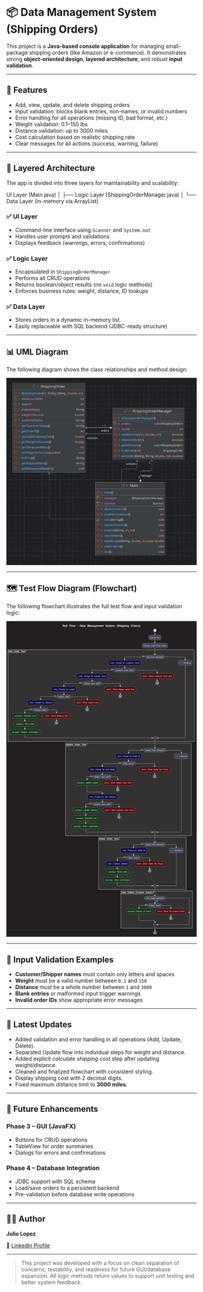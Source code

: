 # 📦 Data Management System (Shipping Orders)

This project is a **Java-based console application** for managing small-package shipping orders (like Amazon or e-commerce). It demonstrates strong **object-oriented design**, **layered architecture**, and robust **input validation**.

---

## 🚀 Features

- Add, view, update, and delete shipping orders
- Input validation: blocks blank entries, non-names, or invalid numbers
- Error handling for all operations (missing ID, bad format, etc.)
- Weight validation: 0.1–150 lbs
- Distance validation: up to 3000 miles
- Cost calculation based on realistic shipping rate
- Clear messages for all actions (success, warning, failure)

---

## 📐 Layered Architecture

The app is divided into three layers for maintainability and scalability:


UI Layer (Main.java)
│
├── Logic Layer (ShippingOrderManager.java)
│
└── Data Layer (in-memory via ArrayList<ShippingOrder>)


### ✅ UI Layer
- Command-line interface using `Scanner` and `System.out`
- Handles user prompts and validations
- Displays feedback (warnings, errors, confirmations)

### ✅ Logic Layer
- Encapsulated in `ShippingOrderManager`
- Performs all CRUD operations
- Returns boolean/object results (no `void` logic methods)
- Enforces business rules: weight, distance, ID lookups

### ✅ Data Layer
- Stores orders in a dynamic in-memory list
- Easily replaceable with SQL backend (JDBC-ready structure)

---

## 📊 UML Diagram

The following diagram shows the class relationships and method design:

![UML Diagram](UML/UML_Latest.jpeg)

---

## 🗺️ Test Flow Diagram (Flowchart)

The following flowchart illustrates the full test flow and input validation logic:

![Flowchart](UML/FlowChartFinal.svg)

---

## 🧠 Input Validation Examples

- **Customer/Shipper names** must contain only letters and spaces
- **Weight** must be a valid number between `0.1` and `150`
- **Distance** must be a whole number between `1` and `3000`
- **Blank entries** or malformed input trigger warnings
- **Invalid order IDs** show appropriate error messages

---

## 📝 Latest Updates

- Added validation and error handling in all operations (Add, Update, Delete).
- Separated Update flow into individual steps for weight and distance.
- Added explicit *calculate shipping cost* step after updating weight/distance.
- Cleaned and finalized flowchart with consistent styling.
- Display shipping cost with 2 decimal digits.
- Fixed maximum distance limit to **3000 miles**.

---

## 🔮 Future Enhancements

### Phase 3 – GUI (JavaFX)
- Buttons for CRUD operations
- TableView for order summaries
- Dialogs for errors and confirmations

### Phase 4 – Database Integration
- JDBC support with SQL schema
- Load/save orders to a persistent backend
- Pre-validation before database write operations

---

## 👨‍💻 Author

**Julio Lopez**

📎 [LinkedIn Profile](https://www.linkedin.com/in/julio-lopez-380937282/)

---

> This project was developed with a focus on clean separation of concerns, testability, and readiness for future GUI/database expansion. All logic methods return values to support unit testing and better system feedback.
